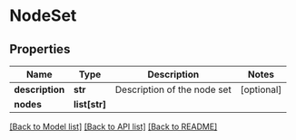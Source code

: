 # NodeSet

## Properties
Name | Type | Description | Notes
------------ | ------------- | ------------- | -------------
**description** | **str** | Description of the node set | [optional] 
**nodes** | **list[str]** |  | 

[[Back to Model list]](../README.md#documentation-for-models) [[Back to API list]](../README.md#documentation-for-api-endpoints) [[Back to README]](../README.md)


